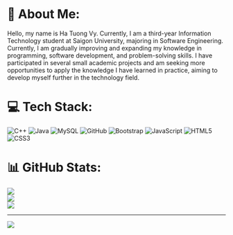 # 💫 About Me:
Hello, my name is Ha Tuong Vy. Currently, I am a third-year Information Technology student at Saigon University, majoring in Software Engineering. Currently, I am gradually improving and expanding my knowledge in programming, software development, and problem-solving skills. I have participated in several small academic projects and am seeking more opportunities to apply the knowledge I have learned in practice, aiming to develop myself further in the technology field.


# 💻 Tech Stack:
![C++](https://img.shields.io/badge/c++-%2300599C.svg?style=for-the-badge&logo=c%2B%2B&logoColor=white) ![Java](https://img.shields.io/badge/java-%23ED8B00.svg?style=for-the-badge&logo=openjdk&logoColor=white) ![MySQL](https://img.shields.io/badge/mysql-4479A1.svg?style=for-the-badge&logo=mysql&logoColor=white) ![GitHub](https://img.shields.io/badge/github-%23121011.svg?style=for-the-badge&logo=github&logoColor=white) ![Bootstrap](https://img.shields.io/badge/bootstrap-%238511FA.svg?style=for-the-badge&logo=bootstrap&logoColor=white) ![JavaScript](https://img.shields.io/badge/javascript-%23323330.svg?style=for-the-badge&logo=javascript&logoColor=%23F7DF1E) ![HTML5](https://img.shields.io/badge/html5-%23E34F26.svg?style=for-the-badge&logo=html5&logoColor=white) ![CSS3](https://img.shields.io/badge/css3-%231572B6.svg?style=for-the-badge&logo=css3&logoColor=white)
# 📊 GitHub Stats:
![](https://github-readme-stats.vercel.app/api?username=hatuongvy1451&theme=dark&hide_border=false&include_all_commits=false&count_private=false)<br/>
![](https://github-readme-streak-stats.herokuapp.com/?user=hatuongvy1451&theme=dark&hide_border=false)<br/>
![](https://github-readme-stats.vercel.app/api/top-langs/?username=hatuongvy1451&theme=dark&hide_border=false&include_all_commits=false&count_private=false&layout=compact)

---
[![](https://visitcount.itsvg.in/api?id=hatuongvy1451&icon=0&color=0)](https://visitcount.itsvg.in)

<!-- Proudly created with GPRM ( https://gprm.itsvg.in ) -->
